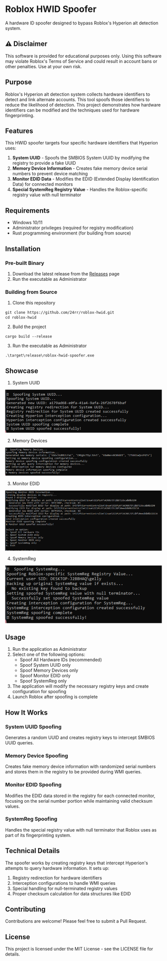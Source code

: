 # Roblox HWID Spoofer

A hardware ID spoofer designed to bypass Roblox's Hyperion alt detection system.

## ⚠️ Disclaimer

This software is provided for educational purposes only. Using this software may violate Roblox's Terms of Service and could result in account bans or other penalties. Use at your own risk.

## Purpose

Roblox's Hyperion alt detection system collects hardware identifiers to detect and link alternate accounts. This tool spoofs those identifiers to reduce the likelihood of detection. This project demonstrates how hardware identifiers can be modified and the techniques used for hardware fingerprinting.

## Features

This HWID spoofer targets four specific hardware identifiers that Hyperion uses:

1. **System UUID** - Spoofs the SMBIOS System UUID by modifying the registry to provide a fake UUID
2. **Memory Device Information** - Creates fake memory device serial numbers to prevent device matching
3. **Monitor EDID Data** - Modifies the EDID (Extended Display Identification Data) for connected monitors
4. **Special SystemReg Registry Value** - Handles the Roblox-specific registry value with null terminator

## Requirements

- Windows 10/11
- Administrator privileges (required for registry modification)
- Rust programming environment (for building from source)

## Installation

### Pre-built Binary

1. Download the latest release from the [Releases](https://github.com/24rr/roblox-hwid/releases) page
2. Run the executable as Administrator

### Building from Source

1. Clone this repository
```
git clone https://github.com/24rr/roblox-hwid.git
cd roblox-hwid
```

2. Build the project
```
cargo build --release
```

3. Run the executable as Administrator
```
.\target\release\roblox-hwid-spoofer.exe
```

## Showcase

1. System UUID

![](assets/system-uuid.png)

2. Memory Devices

![](assets/memory-device.png)

3. Monitor EDID

![](assets/monitor-edid.png)

4. SystemReg

![](assets/system-reg.png)

## Usage

1. Run the application as Administrator
2. Select one of the following options:
   - Spoof All Hardware IDs (recommended)
   - Spoof System UUID only
   - Spoof Memory Devices only
   - Spoof Monitor EDID only
   - Spoof SystemReg only
3. The application will modify the necessary registry keys and create configuration for spoofing
4. Launch Roblox after spoofing is complete

## How It Works

### System UUID Spoofing

Generates a random UUID and creates registry keys to intercept SMBIOS UUID queries.

### Memory Device Spoofing

Creates fake memory device information with randomized serial numbers and stores them in the registry to be provided during WMI queries.

### Monitor EDID Spoofing

Modifies the EDID data stored in the registry for each connected monitor, focusing on the serial number portion while maintaining valid checksum values.

### SystemReg Spoofing

Handles the special registry value with null terminator that Roblox uses as part of its fingerprinting system.

## Technical Details

The spoofer works by creating registry keys that intercept Hyperion's attempts to query hardware information. It sets up:

1. Registry redirection for hardware identifiers
2. Interception configurations to handle WMI queries
3. Special handling for null-terminated registry values
4. Proper checksum calculation for data structures like EDID

## Contributing

Contributions are welcome! Please feel free to submit a Pull Request.

## License

This project is licensed under the MIT License - see the LICENSE file for details. 